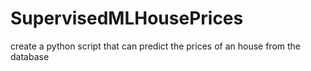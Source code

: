 # SupervisedMLHousePrices
create a python script that can predict the prices of an house from the database
